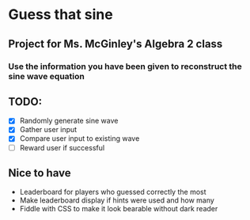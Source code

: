 # Guess that sine
## Project for Ms. McGinley's Algebra 2 class
### Use the information you have been given to reconstruct the sine wave equation

## TODO:
- [x] Randomly generate sine wave
- [x] Gather user input
- [x] Compare user input to existing wave
- [ ] Reward user if successful

## Nice to have
- Leaderboard for players who guessed correctly the most
- Make leaderboard display if hints were used and how many
- Fiddle with CSS to make it look bearable without dark reader